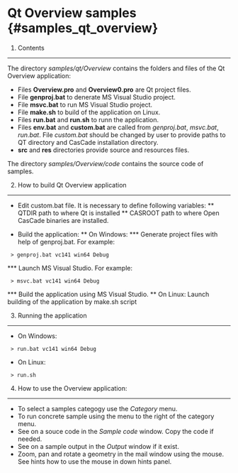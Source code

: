 Qt Overview samples {#samples_qt_overview}
==========

1. Contents 
-----------------------

The directory <i> samples/qt/Overview </i> contains the folders and files of the Qt Overview application:

* Files **Overview.pro** and **Overview0.pro** are Qt project files.
* File **genproj.bat** to denerate MS Visual Studio project.
* File **msvc.bat**  to run MS Visual Studio project.
* File **make.sh** to build of the application on Linux.
* Files **run.bat** and **run.sh** to runn the application.
* Files **env.bat** and **custom.bat** are called from *genproj.bat*, *msvc.bat*, *run.bat*. File *custom.bat* 
should be changed by user to provide paths to QT directory and CasCade installation directory.
* **src** and **res** directories provide source and resources files.

The directory <i> samples/Overview/code </i> contains the source code of samples.

2. How to build Qt Overview application
---------------------------------

* Edit custom.bat file. It is necessary to define following variables:
** QTDIR path to where Qt is installed
** CASROOT path to where Open CasCade binaries are installed.

* Build the application:
** On Windows:
*** Generate project files with help of genproj.bat. For example:
~~~~
 > genproj.bat vc141 win64 Debug
~~~~
*** Launch MS Visual Studio. For example:
~~~~
 > msvc.bat vc141 win64 Debug
~~~~
*** Build the application using MS Visual Studio.
** On Linux: Launch building of the application by make.sh script

3. Running the application
--------------------------
* On Windows:
~~~~
 > run.bat vc141 win64 Debug
~~~~ 

* On Linux:
~~~~
 > run.sh
 ~~~~

4. How to use the Overview application:
---------------------------------

* To select a samples categogy use the *Category* menu.
* To run concrete sample using the menu to the right of the category menu.
* See on a souce code in the *Sample code* window. Сopy the code if needed.
* See on a sample output in the *Output* window if it exist. 
* Zoom, pan and rotate a geometry in the mail window using the mouse. 
See hints how to use the mouse in down hints panel.
